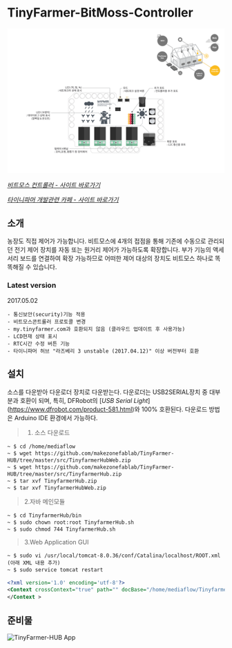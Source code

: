 # TinyFarmer-BitMoss-Controller
  
  
 ![TinyFarmer-Bitmoss-Controller Intro](https://github.com/makezonefablab/TinyFarmer-BitMoss-Controller/blob/master/img/bitmossController.png)      
 
 [*비트모스 컨트롤러 - 사이트 바로가기*](http://106.240.234.10/mediafarmHome/?page_id=13816)
 
 [*타이니파머 개발관련 카페 - 사이트 바로가기*](http://cafe.naver.com/makezone#)
 
 소개
 --------------
농장도 직접 제어가 가능합니다.
비트모스에 4개의 접점을 통해 기존에 수동으로 관리되던 전기 제어 장치를 자동 또는 원거리 제어가 가능하도록 확장합니다.
부가 기능의 액세서리 보드를 연결하여 확장 가능하므로 어떠한 제어 대상의 장치도 비트모스 하나로 똑똑해질 수 있습니다.

### Latest version 
2017.05.02
```
- 통신보안(security)기능 적용
- 비트모스콘트롤러 프로토콜 변경
- my.tinyfarmer.com과 호환되지 않음 (클라우드 업데이트 후 사용가능)
- LCD현재 상태 표시
- RTC시간 수정 버튼 기능
- 타이니파머 허브 "라즈베리 3 unstable (2017.04.12)" 이상 버전부터 호환

```



설치 
--------------
소스를 다운받아 다운로더 장치로 다운받는다. 다운로더는 USB2SERIAL장치 중 대부분과 호환이 되며, 특히, DFRobot의 [*USB Serial Light*] (https://www.dfrobot.com/product-581.html)와 100% 호환된다. 
다운로드 방법은 Arduino IDE 환경에서 가능하다.

> 1. 소스 다운로드 
```
~ $ cd /home/mediaflow
~ $ wget https://github.com/makezonefablab/TinyFarmer-HUB/tree/master/src/TinyfarmerHubWeb.zip
~ $ wget https://github.com/makezonefablab/TinyFarmer-HUB/tree/master/src/TinyfarmerHub.zip
~ $ tar xvf TinyfarmerHub.zip
~ $ tar xvf TinyfarmerHubWeb.zip
```
> 2.자바 메인모듈 
```
~ $ cd TinyfarmerHub/bin
~ $ sudo chown root:root TinyfarmerHub.sh
~ $ sudo chmod 744 TinyfarmerHub.sh
```
> 3.Web Application GUI 
```
~ $ sudo vi /usr/local/tomcat-8.0.36/conf/Catalina/localhost/ROOT.xml    (아래 XML 내용 추가)
~ $ sudo service tomcat restart
```


~~~ xml
<?xml version='1.0' encoding='utf-8'?>
<Context crossContext="true" path="" docBase="/home/mediaflow/TinyfarmerHubWeb" >
</Context >
~~~




준비물
--------------

![TinyFarmer-HUB App](https://github.com/makezonefablab/TinyFarmer-HUB/blob/master/img/rasp.jpg) 

